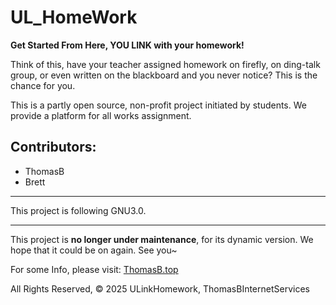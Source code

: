 # UL_HomeWork
**Get Started From Here, YOU LINK with your homework!**

Think of this, have your teacher assigned homework on firefly, on ding-talk group, or even written on the blackboard and you never notice? This is the chance for you.

This is a partly open source, non-profit project initiated by students. We provide a platform for all works assignment.

## Contributors:
- ThomasB
- Brett

---

This project is following GNU3.0.

---

This project is **no longer under maintenance**, for its dynamic version. We hope that it could be on again. See you~

For some Info, please visit: [ThomasB.top](ThomasB.top)

All Rights Reserved, © 2025 ULinkHomework, ThomasBInternetServices
